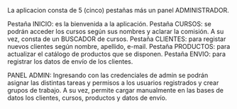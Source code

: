 La aplicacion consta de 5 (cinco) pestañas más un panel ADMINISTRADOR.

Pestaña INICIO: es la bienvenida a la aplicación.
Pestaña CURSOS: se podrán acceder los cursos según sus nombres y aclarar la comisión.
A su vez, consta de un BUSCADOR de cursos.
Pestaña CLIENTES: para registar nuevos clientes según nombre, apellido, e-mail.
Pestaña PRODUCTOS: para actualizar el catálogo de productos que se disponen.
Pestaña ENVIO: para registrar los datos de envío de los clientes.

PANEL ADMIN:
Ingresando con las credenciales de admin se podrán asignar las distintas tareas y permisos a los
usuarios registrados y crear grupos de trabajo.
A su vez, permite cargar manualmente en las bases de datos los clientes, cursos, productos y datos de envío.